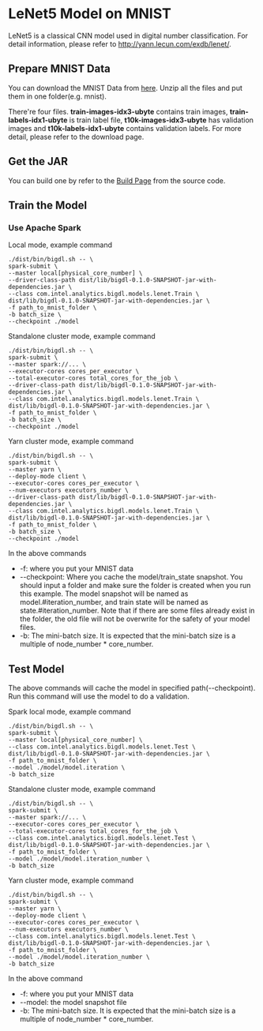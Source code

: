 # LeNet5 Model on MNIST

LeNet5 is a classical CNN model used in digital number classification. For detail information,
please refer to <http://yann.lecun.com/exdb/lenet/>.

## Prepare MNIST Data
You can download the MNIST Data from [here](http://yann.lecun.com/exdb/mnist/). Unzip all the
files and put them in one folder(e.g. mnist).

There're four files. **train-images-idx3-ubyte** contains train images,
**train-labels-idx1-ubyte** is train label file, **t10k-images-idx3-ubyte** has validation images
 and **t10k-labels-idx1-ubyte** contains validation labels. For more detail, please refer to the
 download page.

## Get the JAR
You can build one by refer to the
[Build Page](https://github.com/intel-analytics/BigDL/wiki/Build-Page) from the source code.

## Train the Model
### Use Apache Spark
Local mode, example command
```
./dist/bin/bigdl.sh -- \
spark-submit \
--master local[physical_core_number] \
--driver-class-path dist/lib/bigdl-0.1.0-SNAPSHOT-jar-with-dependencies.jar \
--class com.intel.analytics.bigdl.models.lenet.Train \
dist/lib/bigdl-0.1.0-SNAPSHOT-jar-with-dependencies.jar \
-f path_to_mnist_folder \
-b batch_size \
--checkpoint ./model
```
Standalone cluster mode, example command
```
./dist/bin/bigdl.sh -- \
spark-submit \
--master spark://... \
--executor-cores cores_per_executor \
--total-executor-cores total_cores_for_the_job \
--driver-class-path dist/lib/bigdl-0.1.0-SNAPSHOT-jar-with-dependencies.jar \
--class com.intel.analytics.bigdl.models.lenet.Train \
dist/lib/bigdl-0.1.0-SNAPSHOT-jar-with-dependencies.jar \
-f path_to_mnist_folder \
-b batch_size \
--checkpoint ./model
```
Yarn cluster mode, example command
```
./dist/bin/bigdl.sh -- \
spark-submit \
--master yarn \
--deploy-mode client \
--executor-cores cores_per_executor \
--num-executors executors_number \
--driver-class-path dist/lib/bigdl-0.1.0-SNAPSHOT-jar-with-dependencies.jar \
--class com.intel.analytics.bigdl.models.lenet.Train \
dist/lib/bigdl-0.1.0-SNAPSHOT-jar-with-dependencies.jar \
-f path_to_mnist_folder \
-b batch_size \
--checkpoint ./model
```
In the above commands
* -f: where you put your MNIST data
* --checkpoint: Where you cache the model/train_state snapshot. You should input a folder and
make sure the folder is created when you run this example. The model snapshot will be named as
model.#iteration_number, and train state will be named as state.#iteration_number. Note that if
there are some files already exist in the folder, the old file will not be overwrite for the
safety of your model files.
* -b: The mini-batch size. It is expected that the mini-batch size is a multiple of node_number * core_number.

## Test Model
The above commands will cache the model in specified path(--checkpoint). Run this command will
use the model to do a validation.

Spark local mode, example command
```
./dist/bin/bigdl.sh -- \
spark-submit \
--master local[physical_core_number] \
--class com.intel.analytics.bigdl.models.lenet.Test \
dist/lib/bigdl-0.1.0-SNAPSHOT-jar-with-dependencies.jar \
-f path_to_mnist_folder \
--model ./model/model.iteration \
-b batch_size
```
Standalone cluster mode, example command
```
./dist/bin/bigdl.sh -- \
spark-submit \
--master spark://... \
--executor-cores cores_per_executor \
--total-executor-cores total_cores_for_the_job \
--class com.intel.analytics.bigdl.models.lenet.Test \
dist/lib/bigdl-0.1.0-SNAPSHOT-jar-with-dependencies.jar \
-f path_to_mnist_folder \
--model ./model/model.iteration_number \
-b batch_size
```
Yarn cluster mode, example command
```
./dist/bin/bigdl.sh -- \
spark-submit \
--master yarn \
--deploy-mode client \
--executor-cores cores_per_executor \
--num-executors executors_number \
--class com.intel.analytics.bigdl.models.lenet.Test \
dist/lib/bigdl-0.1.0-SNAPSHOT-jar-with-dependencies.jar \
-f path_to_mnist_folder \
--model ./model/model.iteration_number \
-b batch_size
```
In the above command
* -f: where you put your MNIST data
* --model: the model snapshot file
* -b: The mini-batch size. It is expected that the mini-batch size is a multiple of node_number * core_number.
